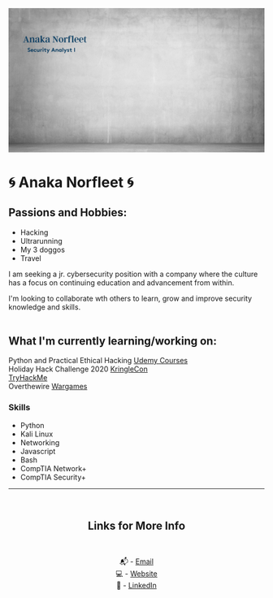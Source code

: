 ![Security Analyst image](background.png)

# 🌀 Anaka Norfleet 🌀

## Passions and Hobbies:

- Hacking
- Ultrarunning
- My 3 doggos
- Travel

I am seeking a jr. cybersecurity position with a company where the culture has a focus on continuing education and advancement from within.

I'm looking to collaborate wth others to learn, grow and improve security knowledge and skills.
<br />
<br />

## What I'm currently learning/working on:

Python and Practical Ethical Hacking [Udemy Courses][4] <br />
Holiday Hack Challenge 2020 [KringleCon][5] <br />
[TryHackMe][6] <br />
Overthewire [Wargames][7]

### Skills

- Python
- Kali Linux
- Networking
- Javascript
- Bash
- CompTIA Network+
- CompTIA Security+

---

<br />
<div align="center">

## Links for More Info

<br />

📬 - [Email][2] <br />
💻 - [Website][3] <br />
💁 - [LinkedIn][1]

[1]: https://linkedin.com/in/fleetster22
[2]: mailto:anakanorfleet@gmail.com
[3]: https://fleetster22.github.io/portfolio/.
[4]: https://www.udemy.com/
[5]: https://kringlecon.com/%E2%9D%84%F0%9F%8E%81%E2%9B%84%F0%9F%8E%84%F0%9F%8E%85%E2%9D%84
[6]: https://tryhackme.com/p/fleetster
[7]: https://overthewire.org/wargames/

</div>
